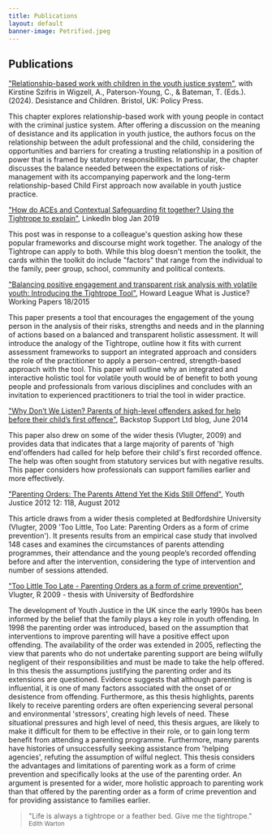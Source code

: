 ```yaml
---
title: Publications
layout: default
banner-image: Petrified.jpeg
---
```


## Publications

["Relationship-based work with children in the youth justice system"][chapter], with Kirstine Szifris in Wigzell, A., Paterson-Young, C., & Bateman, T. (Eds.). (2024). Desistance and Children. Bristol, UK: Policy Press. 

This chapter explores relationship-based work with young people in contact with the criminal justice system. After offering a discussion on the meaning of desistance and its application in youth justice, the authors focus on the relationship between the adult professional and the child, considering the opportunities and barriers for creating a trusting relationship in a position of power that is framed by statutory responsibilities. In particular, the chapter discusses the balance needed between the expectations of risk-management with its accompanying paperwork and the long-term relationship-based Child First approach now available in youth justice practice. 

["How do ACEs and Contextual Safeguarding fit together? Using the Tightrope to explain"][ACE Contextual], LinkedIn blog Jan 2019

This post was in response to a colleague's question asking how these popular frameworks and discourse might work together. The analogy of the Tightrope can apply to both. While this blog doesn't mention the toolkit, the cards within the toolkit do include "factors" that range from the individual to the family, peer group, school, community and political contexts.

["Balancing positive engagement and transparent risk analysis with volatile youth: Introducing the Tightrope Tool"][Introducing Tightrope], Howard League What is Justice? Working Papers 18/2015 

This paper presents a tool that encourages the engagement of the young person in the analysis of their risks, strengths and needs and in the planning of actions based on a balanced and transparent holistic assessment. It will introduce the analogy of the Tightrope, outline how it fits with current assessment frameworks to support an integrated approach and considers the role of the practitioner to apply a person-centred, strength-based approach with the tool. This paper will outline why an integrated and interactive holistic tool for volatile youth would be of benefit to both young people and professionals from various disciplines and concludes with an invitation to experienced practitioners to trial the tool in wider practice.

["Why Don’t We Listen? Parents of high-level offenders asked for help before their child’s first offence"][Backstop listen], Backstop Support Ltd blog, June 2014

This paper also drew on some of the wider thesis (Vlugter, 2009) and provides data that indicates that a large majority of parents of 'high end'offenders had called for help before their child's first recorded offence. The help was often sought from statutory services but with negative results. This paper considers how professionals can support families earlier and more effectively.

["Parenting Orders: The Parents Attend Yet the Kids Still Offend"][parenting-orders], Youth Justice 2012 12: 118, August 2012

This article draws from a wider thesis completed at Bedfordshire University (Vlugter, 2009 'Too Little, Too Late: Parenting Orders as a form of crime prevention'). It presents results from an empirical case study that involved 148 cases and examines the circumstances of parents attending programmes, their attendance and the young people’s recorded offending before and after the intervention, considering the type of intervention and number of sessions attended. 

["Too Little Too Late - Parenting Orders as a form of crime prevention"][thesis], Vlugter, R 2009 - thesis with University of Bedfordshire

The development of Youth Justice in the UK since the early 1990s has been informed by the belief that the family plays a key role in youth offending. In 1998 the parenting order was introduced, based on the assumption that interventions to improve parenting will have a positive effect upon offending. The availability of the order was extended in 2005, reflecting the view that parents who do not undertake parenting support are being wilfully negligent of their responsibilities and must be made to take the help offered. In this thesis the assumptions justifying the parenting order and its extensions are questioned. Evidence suggests that although parenting is influential, it is one of many factors associated with the onset of or desistence from offending. Furthermore, as this thesis highlights, parents likely to receive parenting orders are often experiencing several personal and environmental 'stressors', creating high levels of need. These situational pressures and high level of need, this thesis argues, are likely to make it difficult for them to be effective in their role, or to gain long term benefit from attending a parenting programme. Furthermore, many parents have histories of unsuccessfully seeking assistance from 'helping agencies', refuting the assumption of wilful neglect. This thesis considers the advantages and limitations of parenting work as a form of crime prevention and specifically looks at the use of the parenting order. An argument is presented for a wider, more holistic approach to parenting work than that offered by the parenting order as a form of crime prevention and for providing assistance to families earlier.

[ACE Contextual]: https://www.linkedin.com/pulse/how-do-aces-contextual-safeguarding-fit-together-using-roberta-evans/
[parenting-orders]: [http://yjj.sagepub.com/content/12/2/118.abstract](https://journals.sagepub.com/doi/10.1177/1473225412447163)
[Backstop listen]: http://media.wix.com/ugd/03d98d_aa012ae8a413456d9d78fbbfc2c91753.pdf
[Introducing Tightrope]: http://howardleague.org/wp-content/uploads/2016/04/HLWP_18_2015.pdf
[chapter]: https://bristoluniversitypressdigital.com/edcollchap-oa/book/9781447369127/ch012.xml
[thesis]: https://uobrep.openrepository.com/handle/10547/326354


> "Life is always a tightrope or a feather bed. Give me the tightrope."
> <small>Edith Warton</small>
